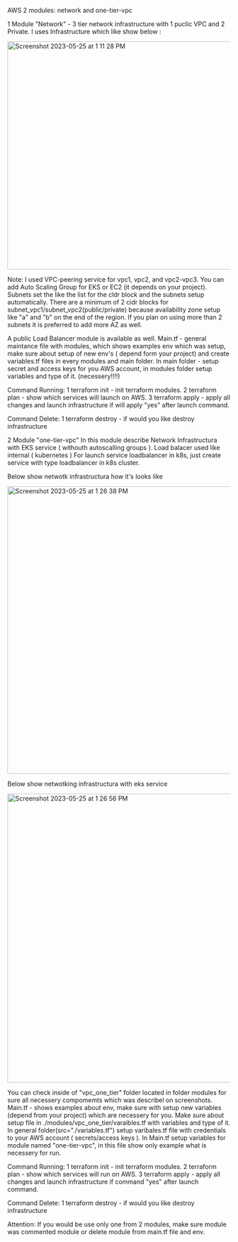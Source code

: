 AWS 2 modules: network and one-tier-vpc 

1 Module "Network" - 3 tier network infrastructure with 1 puclic VPC and 2 Private. 
I uses Infrastructure which like show below : 

<img width="514" alt="Screenshot 2023-05-25 at 1 11 28 PM" src="https://github.com/gortovenko/AWS/assets/59263138/4f510184-64e6-4149-b2eb-f6c379cc8e6e">

Note: I used VPC-peering service for vpc1, vpc2, and vpc2-vpc3.  You can add Auto Scaling Group for EKS or EC2 (it depends on your project).  Subnets set the like the list for the cldr block and the subnets setup automatically.  There are a minimum of 2 cidr blocks for subnet_vpc1/subnet_vpc2(public/private) because availability zone setup like "a" and "b" on the end of the region.  If you plan on using more than 2 subnets it is preferred to add more AZ as well.

A public Load Balancer module is available as well.
Main.tf - general maintance file with modules, which shows examples env which was setup, make sure about setup of  new env's ( depend form your project) and create variables.tf files in every modules and main folder. In main folder - setup secret and access keys for you AWS account, in modules folder setup variables and type of it. (necessery!!!!)

Command Running: 
1 terraform init - init terraform modules. 
2 terraform plan  - show which services will launch on AWS. 
3 terraform apply  - apply all changes and launch infrastructure if will apply  "yes" after launch command. 

Command Delete:
1 terraform destroy - if would you like destroy infrastructure 


2 Module "one-tier-vpc" 
In this module describe Network Infrastructura with EKS service ( withouth autoscalling groups ). Load balacer used like internal ( kubernetes ) 
For launch service loadbalancer in k8s, just create service with type loadbalancer in k8s cluster.

Below show netwotk infrastructura how it's looks like

<img width="648" alt="Screenshot 2023-05-25 at 1 26 38 PM" src="https://github.com/gortovenko/AWS/assets/59263138/9c7bf97a-3e5b-4194-9c58-66c9c1159ec2">


Below show netwotking infrastructura with eks service

<img width="651" alt="Screenshot 2023-05-25 at 1 26 56 PM" src="https://github.com/gortovenko/AWS/assets/59263138/e6b547c1-ffa3-494b-bd70-69c0ac41ce8f">

You can check inside of "vpc_one_tier" folder located in folder modules for sure all necessery compomemts which was describel on screenshots. 
Main.tf - shows examples about env, make sure with setup new variables (depend from your project) which are necessery for you. Make sure about setup file in ./modules/vpc_one_tier/varaibles.tf with variables and type of it. 
In general folder(src="./variables.tf") setup varibales.tf file with credentials to your AWS account ( secrets/access keys ). In Main.tf setup variables for module named "one-tier-vpc", in this file show only example what is necessery for run.

Command Running: 
1 terraform init - init terraform modules. 
2 terraform plan  - show which services will run on AWS. 
3 terraform apply  - apply all changes and launch infrastructure if command "yes" after launch command. 

Command Delete:
1 terraform destroy - if would you like destroy infrastructure 

Attention: 
If you would be use only one from 2 modules, make sure module was commented  module or delete module from main.tf file and env. 
